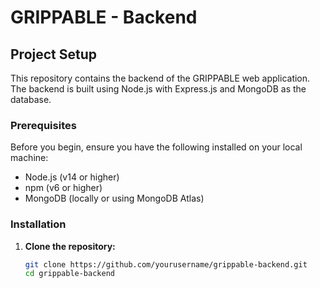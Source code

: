 # GRIPPABLE - Backend

## Project Setup

This repository contains the backend of the GRIPPABLE web application. The backend is built using Node.js with Express.js and MongoDB as the database.

### Prerequisites

Before you begin, ensure you have the following installed on your local machine:

- Node.js (v14 or higher)
- npm (v6 or higher)
- MongoDB (locally or using MongoDB Atlas)

### Installation

1. **Clone the repository:**

   ```bash
   git clone https://github.com/yourusername/grippable-backend.git
   cd grippable-backend
